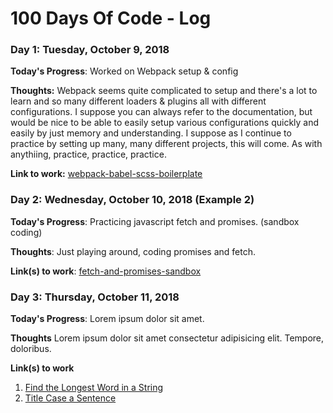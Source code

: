 # 100 Days Of Code - Log

### Day 1: Tuesday, October 9, 2018

**Today's Progress**: Worked on Webpack setup & config

**Thoughts:** Webpack seems quite complicated to setup and there's a lot to learn and so many different loaders & plugins all with different configurations. I suppose you can always refer to the documentation, but would be nice to be able to easily setup various configurations quickly and easily by just memory and understanding. I suppose as I continue to practice by setting up many, many different projects, this will come. As with anythiing, practice, practice, practice.

**Link to work:** [webpack-babel-scss-boilerplate](https://github.com/elliottprogrammer/webpack-babel-scss-boilerplate)

### Day 2: Wednesday, October 10, 2018 (Example 2)

**Today's Progress**: Practicing javascript fetch and promises. (sandbox coding)   

**Thoughts**: Just playing around, coding promises and fetch.

**Link(s) to work**: [fetch-and-promises-sandbox](https://github.com/elliottprogrammer/100-days-of-code/tree/master/projects/fetch-and-promises-sandbox)


### Day 3: Thursday, October 11, 2018

**Today's Progress**: Lorem ipsum dolor sit amet. 

**Thoughts** Lorem ipsum dolor sit amet consectetur adipisicing elit. Tempore, doloribus.

**Link(s) to work**
1. [Find the Longest Word in a String](https://www.freecodecamp.com/challenges/find-the-longest-word-in-a-string)
2. [Title Case a Sentence](https://www.freecodecamp.com/challenges/title-case-a-sentence)
